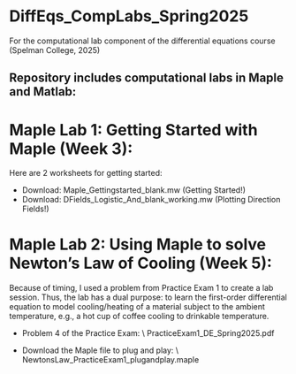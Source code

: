 # DiffEqs_CompLabs_Spring2025
For the computational lab component of the differential equations course (Spelman College, 2025)

## Repository includes computational labs in Maple and Matlab: ##

# Maple Lab 1: Getting Started with Maple (Week 3): #

Here are 2 worksheets for getting started: 
* Download: Maple_Gettingstarted_blank.mw (Getting Started!)
* Download: DFields_Logistic_And_blank_working.mw (Plotting Direction Fields!) 

# Maple Lab 2: Using Maple to solve Newton’s Law of Cooling (Week 5): 

Because of timing, I used a problem from Practice Exam 1 to create a lab session. Thus, the lab has a dual purpose: to learn the first-order differential equation to model cooling/heating of a material subject to the ambient temperature, e.g., a hot cup of coffee cooling to drinkable temperature.

* Problem 4 of the Practice Exam: \\
PracticeExam1_DE_Spring2025.pdf
	
* Download the Maple file to plug and play: \\
NewtonsLaw_PracticeExam1_plugandplay.maple
